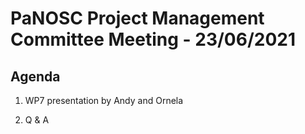 PaNOSC Project Management Committee Meeting - 23/06/2021 
=========================================================

Agenda
------	

1. WP7 presentation by Andy and Ornela
 
2. Q & A




